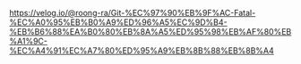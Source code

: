 https://velog.io/@roong-ra/Git-%EC%97%90%EB%9F%AC-Fatal-%EC%A0%95%EB%B0%A9%ED%96%A5%EC%9D%B4-%EB%B6%88%EA%B0%80%EB%8A%A5%ED%95%98%EB%AF%80%EB%A1%9C-%EC%A4%91%EC%A7%80%ED%95%A9%EB%8B%88%EB%8B%A4
